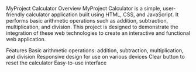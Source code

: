 MyProject Calculator
Overview
MyProject Calculator is a simple, user-friendly calculator application built using HTML, CSS, and JavaScript. It performs basic arithmetic operations such as addition, subtraction, multiplication, and division. This project is designed to demonstrate the integration of these web technologies to create an interactive and functional web application.

Features
Basic arithmetic operations: addition, subtraction, multiplication, and division
Responsive design for use on various devices
Clear button to reset the calculator
Easy-to-use interface
